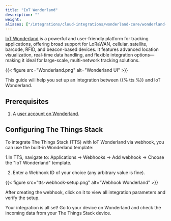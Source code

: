 ```yaml
---
title: "IoT Wonderland"
description: ""
weight: 
aliases: ["/integrations/cloud-integrations/wonderland-core/wonderland-setup", "/integrations/cloud-integrations/wonderland-core/tts-setup", "/integrations/cloud-integrations/wonderland-core"]
---
```


[IoT Wonderland](https://iotwonderland.com/) is a powerful and user-friendly platform for tracking applications, offering broad support for LoRaWAN, cellular, satellite, barcode, RFID, and beacon-based devices. It features advanced location visualization, real-time data handling, and flexible integration options—making it ideal for large-scale, multi-network tracking solutions.

{{< figure src="Wonderland.png" alt="Wonderland UI" >}}

<!--more-->

This guide will help you set up an integration between {{% tts %}} and IoT Wonderland.

## Prerequisites

1. A [user account on Wonderland](https://www.lorawonderland.com/master/public/ui/login.php).

## Configuring The Things Stack

To integrate The Things Stack (TTS) with IoT Wonderland via webhook, you can use the built-in Wonderland template:

1.In TTS, navigate to: Applications → Webhooks → Add webhook → Choose the "IoT Wonderland" template.

2. Enter a Webhook ID of your choice (any arbitrary value is fine).

{{< figure src="tts-webhook-setup.png" alt="Webhook Wonderland" >}}

After creating the webhook, click on it to view all integration parameters and verify the setup.

Your integration is all set! Go to your device on Wonderland and check the incoming data from your The Things Stack device. 